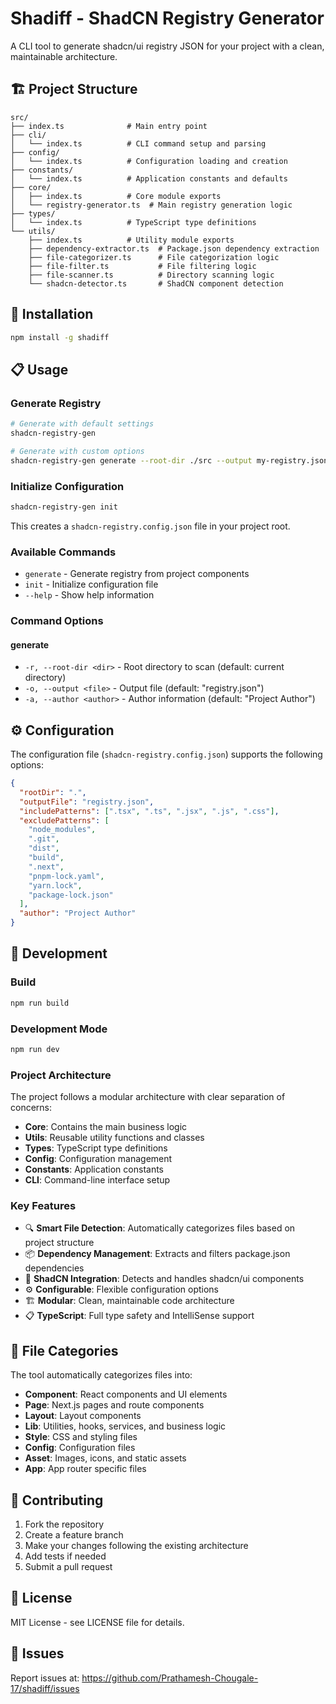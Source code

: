 # Shadiff - ShadCN Registry Generator

A CLI tool to generate shadcn/ui registry JSON for your project with a clean, maintainable architecture.

## 🏗️ Project Structure

```
src/
├── index.ts              # Main entry point
├── cli/
│   └── index.ts          # CLI command setup and parsing
├── config/
│   └── index.ts          # Configuration loading and creation
├── constants/
│   └── index.ts          # Application constants and defaults
├── core/
│   ├── index.ts          # Core module exports
│   └── registry-generator.ts  # Main registry generation logic
├── types/
│   └── index.ts          # TypeScript type definitions
└── utils/
    ├── index.ts          # Utility module exports
    ├── dependency-extractor.ts  # Package.json dependency extraction
    ├── file-categorizer.ts      # File categorization logic
    ├── file-filter.ts           # File filtering logic
    ├── file-scanner.ts          # Directory scanning logic
    └── shadcn-detector.ts       # ShadCN component detection
```

## 🚀 Installation

```bash
npm install -g shadiff
```

## 📋 Usage

### Generate Registry

```bash
# Generate with default settings
shadcn-registry-gen

# Generate with custom options
shadcn-registry-gen generate --root-dir ./src --output my-registry.json --author "Your Name"
```

### Initialize Configuration

```bash
shadcn-registry-gen init
```

This creates a `shadcn-registry.config.json` file in your project root.

### Available Commands

- `generate` - Generate registry from project components
- `init` - Initialize configuration file
- `--help` - Show help information

### Command Options

#### generate
- `-r, --root-dir <dir>` - Root directory to scan (default: current directory)
- `-o, --output <file>` - Output file (default: "registry.json")
- `-a, --author <author>` - Author information (default: "Project Author")

## ⚙️ Configuration

The configuration file (`shadcn-registry.config.json`) supports the following options:

```json
{
  "rootDir": ".",
  "outputFile": "registry.json",
  "includePatterns": [".tsx", ".ts", ".jsx", ".js", ".css"],
  "excludePatterns": [
    "node_modules",
    ".git",
    "dist",
    "build",
    ".next",
    "pnpm-lock.yaml",
    "yarn.lock",
    "package-lock.json"
  ],
  "author": "Project Author"
}
```

## 🔧 Development

### Build

```bash
npm run build
```

### Development Mode

```bash
npm run dev
```

### Project Architecture

The project follows a modular architecture with clear separation of concerns:

- **Core**: Contains the main business logic
- **Utils**: Reusable utility functions and classes
- **Types**: TypeScript type definitions
- **Config**: Configuration management
- **Constants**: Application constants
- **CLI**: Command-line interface setup

### Key Features

- 🔍 **Smart File Detection**: Automatically categorizes files based on project structure
- 📦 **Dependency Management**: Extracts and filters package.json dependencies
- 🎯 **ShadCN Integration**: Detects and handles shadcn/ui components
- ⚙️ **Configurable**: Flexible configuration options
- 🏗️ **Modular**: Clean, maintainable code architecture
- 📋 **TypeScript**: Full type safety and IntelliSense support

## 📁 File Categories

The tool automatically categorizes files into:

- **Component**: React components and UI elements
- **Page**: Next.js pages and route components
- **Layout**: Layout components
- **Lib**: Utilities, hooks, services, and business logic
- **Style**: CSS and styling files
- **Config**: Configuration files
- **Asset**: Images, icons, and static assets
- **App**: App router specific files

## 🤝 Contributing

1. Fork the repository
2. Create a feature branch
3. Make your changes following the existing architecture
4. Add tests if needed
5. Submit a pull request

## 📄 License

MIT License - see LICENSE file for details.

## 🐛 Issues

Report issues at: https://github.com/Prathamesh-Chougale-17/shadiff/issues
